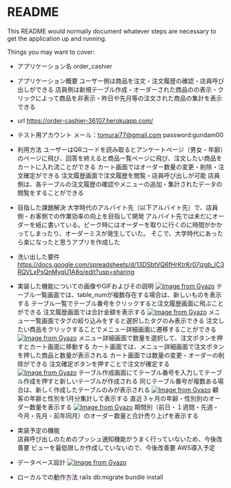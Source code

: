 # README

This README would normally document whatever steps are necessary to get the
application up and running.

Things you may want to cover:

* アプリケーション名
order_cashier

* アプリケーション概要
ユーザー側は商品を注文・注文履歴の確認・店員呼び出しができる
店員側は新規テーブル作成・オーダーされた商品のの表示・クリックによって商品を非表示・昨日や先月等の注文された商品の集計を表示できる


* url
https://order-cashier-36107.herokuapp.com/

* テスト用アカウント
メール：tomurai77@gmail.com
password:gundam00

* 利用方法
ユーザーはQRコードを読み取るとアンケートページ（男女・年齢）のページに飛び、回答を終えると商品一覧ページに飛び、注文したい商品をカートに入れ流ことができる
カート画面ではオーダー数量の変更・削除・注文確定ができる
注文履歴画面で注文履歴を閲覧・店員呼び出しが可能
店員側は、各テーブルの注文履歴の確認やメニューの追加・集計されたデータの閲覧をすることができる

* 目指した課題解決
大学時代のアルバイト先（以下アルバイト先）で、店員側・お客側での作業効率の向上を目指して開発
アルバイト先では未だにオーダーを紙に書いている。ピーク時にはオーダーを取りに行くのに時間がかかってしまったり、オーダーミスが発生していた。
そこで、大学時代にあったら楽になったと思うアプリを作成した

* 洗い出した要件
https://docs.google.com/spreadsheets/d/13DSbtVQ6fHrKtrKr07jzgb_lC3RQVLxPsQnMyqU1A8o/edit?usp=sharing

* 実装した機能についての画像やGIFおよびその説明
[![Image from Gyazo](https://i.gyazo.com/65941d250abf660a048093a0904583f1.gif)](https://gyazo.com/65941d250abf660a048093a0904583f1)
テーブル一覧画面では、table_numが複数存在する場合は、新しいものを表示する
テーブル一覧でテーブル番号をクリックすると注文履歴画面に飛ぶことができる
注文履歴画面では合計金額を表示する
[![Image from Gyazo](https://i.gyazo.com/a04d2585f5a9bbdcbbdb35132f66d23c.gif)](https://gyazo.com/a04d2585f5a9bbdcbbdb35132f66d23c)
メニュー一覧画面でタグの絞り込みをすると選択したタグのみ表示できる
注文したい商品をクリックすることでメニュー詳細画面に遷移することができる
[![Image from Gyazo](https://i.gyazo.com/ea7b1c965376c9b4cdcde192acae1a24.gif)](https://gyazo.com/ea7b1c965376c9b4cdcde192acae1a24)
メニュー詳細画面で数量を選択して、注文ボタンを押すとカート画面に移動する
カート画面では、メニュー詳細画面で注文ボタンを押した商品と数量が表示される
カート画面では数量の変更・オーダーの削除ができる
注文確定ボタンを押すことで注文が確定する
[![Image from Gyazo](https://i.gyazo.com/dc8d6d7813c02733f120850cab7f1780.gif)](https://gyazo.com/dc8d6d7813c02733f120850cab7f1780)
テーブル作成画面にてテーブル番号を入力してテーブル作成を押すと新しいテーブルが作成される
同じテーブル番号が複数ある場合は、新しく作成したテーブルのみが表示される
[![Image from Gyazo](https://i.gyazo.com/660d3813bfe7d7fe33d809898faf17f1.png)](https://gyazo.com/660d3813bfe7d7fe33d809898faf17f1)
顧客の年齢と性別を1月分集計して表示する
直近３ヶ月の年齢・性別別のオーダー数量を表示する
[![Image from Gyazo](https://i.gyazo.com/ac77887453ca0181737f019c619c732b.png)](https://gyazo.com/ac77887453ca0181737f019c619c732b)
期間別（前日・１週間・先週・今月・先月・前年同月）のオーダー数量と合計売り上げを表示する

* 実装予定の機能	
店員呼び出しのためのプッシュ通知機能がうまく行っていないため、今後改善要
ビューを最低限しか作成していないので、今後改善要
AWS導入予定

* データベース設計
[![Image from Gyazo](https://i.gyazo.com/86d484d7ca55408d16fc4351fb37d82c.png)](https://gyazo.com/86d484d7ca55408d16fc4351fb37d82c)


* ローカルでの動作方法
rails db:migrate 
bundle install
